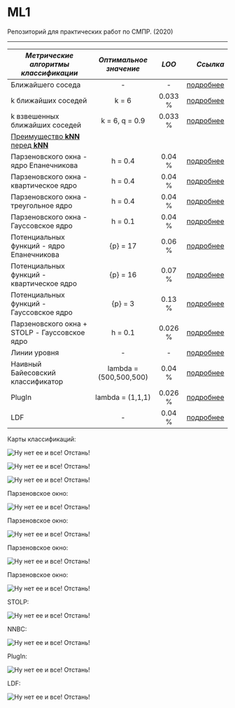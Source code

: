 # ML1
Репозиторий для практических работ по СМПР. (2020)

---

| ***Метрические алгоритмы классификации*** |      ***Оптимальное значение***      | ***LOO*** |  ***Ссылка*** |
|---------|:------------------------------:|:--------:|--------:|
| Ближайшего соседа                          | -              | -       | [подробнее](https://github.com/Vector232/ML1/tree/master/1NN)  |
| k ближайших соседей                        | k = 6          | 0.033 % |[подробнее](https://github.com/Vector232/ML1/tree/master/kNN)   |
| k взвешенных ближайших соседей             | k = 6, q = 0.9 | 0.033 % | [подробнее](https://github.com/Vector232/ML1/tree/master/kwNN) |
| [Преимущество **kNN** перед **kNN**  ](https://github.com/Vector232/ML1/tree/master/results)                                           |
| Парзеновского окна - ядро Епанечникова     | h = 0.4        | 0.04 % | [подробнее](https://github.com/Vector232/ML1/tree/master/PW) |
| Парзеновского окна - квартическое  ядро    | h = 0.4        | 0.04 % | [подробнее](https://github.com/Vector232/ML1/tree/master/PW) |
| Парзеновского окна - треугольное ядро      | h = 0.4        | 0.04 % | [подробнее](https://github.com/Vector232/ML1/tree/master/PW) |
| Парзеновского окна - Гауссовское ядро      | h = 0.1        | 0.04 % | [подробнее](https://github.com/Vector232/ML1/tree/master/PW) |
| Потенциальных функций - ядро Епанечникова  |  {p} = 17      | 0.06 % | [подробнее](https://github.com/Vector232/ML1/tree/master/PF) |
| Потенциальных функций - квартическое  ядро |  {p} = 16      | 0.07 % | [подробнее](https://github.com/Vector232/ML1/tree/master/PF) |
| Потенциальных функций - Гауссовское ядро   |  {p} = 3       | 0.13 % | [подробнее](https://github.com/Vector232/ML1/tree/master/PF) |
| Парзеновского окна + STOLP - Гауссовское ядро | h = 0.1     | 0.026 %| [подробнее](https://github.com/Vector232/ML1/tree/master/STOLP) |
|Линии уровня                                   | - | - | [подробнее](https://github.com/Vector232/ML1/tree/master/lines) |
|Наивный Байесовский классификатор              |lambda = (500,500,500)| 0.04 % | [подробнее](https://github.com/Vector232/ML1/tree/master/NBC) |
|PlugIn                                         |lambda = (1,1,1)| 0.026 % | [подробнее](https://github.com/Vector232/ML1/tree/master/PlugIn) |
|LDF                                            |         -      | 0.04 %  | [подробнее](https://github.com/Vector232/ML1/tree/master/LDF) |

Карты классификаций:

![Ну нет ее и все! Отстань!](/1NN/1NN(2).png)

![Ну нет ее и все! Отстань!](/kNN/6NN(2).png)

![Ну нет ее и все! Отстань!](/kwNN/kwNN(3).png)

Парзеновское окно:

![Ну нет ее и все! Отстань!](/PW/CE(PW).png)

Парзеновское окно:

![Ну нет ее и все! Отстань!](/PW/CC(PW).png)

Парзеновское окно:

![Ну нет ее и все! Отстань!](/PW/TC(PW).png)

Парзеновское окно:

![Ну нет ее и все! Отстань!](/PW/GC(PW).png)

STOLP:

![Ну нет ее и все! Отстань!](/STOLP/STOLPendCM.png)

NNBC:

![Ну нет ее и все! Отстань!](/NBC/NNBC0.png)

PlugIn:

![Ну нет ее и все! Отстань!](/PlugIn/PI11.png)

LDF:

![Ну нет ее и все! Отстань!](/LDF/ldf11.png)
